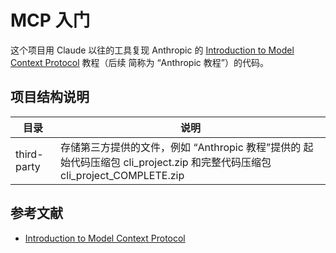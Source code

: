 # MCP 入门

这个项目用 Claude 以往的工具复现 Anthropic 的 [Introduction to Model Context Protocol][anthropic-intro-to-mcp] 教程（后续
简称为 “Anthropic 教程”）的代码。

## 项目结构说明

目录 | 说明
-----|---------
third-party | 存储第三方提供的文件，例如 “Anthropic 教程”提供的 起始代码压缩包 cli_project.zip 和完整代码压缩包 cli_project_COMPLETE.zip

## 参考文献
- [Introduction to Model Context Protocol][anthropic-intro-to-mcp]

[anthropic-intro-to-mcp]: https://anthropic.skilljar.com/introduction-to-model-context-protocol
